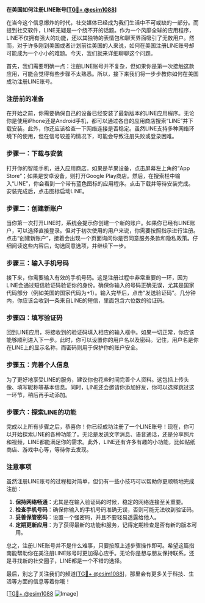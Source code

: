 **在美国如何注册LINE账号[[TG💪+ @esim1088](https://t.me/s/esim1088)]**

在当今这个信息爆炸的时代，社交媒体已经成为我们生活中不可或缺的一部分。而提到社交软件，LINE无疑是一个绕不开的话题。作为一个风靡全球的应用程序，LINE不仅拥有强大的功能，还以其独特的表情包和聊天界面吸引了无数用户。然而，对于许多刚到美国或者计划前往美国的人来说，如何在美国注册LINE账号却可能成为一个小小的难题。今天，我们就来详细聊聊这个问题。

首先，我们需要明确一点：注册LINE账号并不复杂，但如果你是第一次接触这款应用，可能会觉得有些步骤不太熟悉。所以，接下来我们将一步步教你如何在美国成功注册LINE账号。

### 注册前的准备

在开始之前，你需要确保自己的设备已经安装了最新版本的LINE应用程序。无论你是使用iPhone还是Android手机，都可以通过各自的应用商店搜索“LINE”并下载安装。此外，你还应该检查一下网络连接是否稳定。虽然LINE支持多种网络环境下的使用，但在信号较差的情况下，可能会导致注册失败或登录困难。

### 步骤一：下载与安装

打开你的智能手机，进入应用商店。如果是苹果设备，点击屏幕左上角的“App Store”；如果是安卓设备，则打开Google Play商店。然后，在搜索栏中输入“LINE”，你会看到一个带有蓝色图标的应用程序。点击下载并等待安装完成。安装完成后，点击图标启动LINE。

### 步骤二：创建新账户

当你第一次打开LINE时，系统会提示你创建一个新的账户。如果你已经有LINE账户，可以选择直接登录。但对于初次使用的用户来说，你需要按照指示进行注册。点击“创建新账户”，接着会出现一个页面询问你是否同意服务条款和隐私政策。仔细阅读这些内容后，勾选同意选项，并继续下一步。

### 步骤三：输入手机号码

接下来，你需要输入有效的手机号码。这是注册过程中非常重要的一环，因为LINE会通过短信验证码验证你的身份。确保你输入的号码正确无误，尤其是国家代码部分（例如美国的国家代码为+1）。输入完毕后，点击“发送验证码”。几分钟内，你应该会收到一条来自LINE的短信，里面包含六位数的验证码。

### 步骤四：填写验证码

回到LINE应用，将接收到的验证码填入相应的输入框中。如果一切正常，你应该能够顺利进入下一步。此时，你可以设置你的用户名以及密码。记住，用户名是你在LINE上的显示名称，而密码则用于保护你的账户安全。

### 步骤五：完善个人信息

为了更好地享受LINE的服务，建议你也花些时间完善个人资料。这包括上传头像、填写昵称等基本信息。同时，LINE还会邀请你添加好友，你可以选择跳过这一环节，稍后再手动添加。

### 步骤六：探索LINE的功能

完成以上所有步骤之后，恭喜你！你已经成功注册了一个LINE账号！现在，你可以开始探索LINE的各种功能了。无论是发送文字消息、语音通话，还是分享照片和视频，LINE都能满足你的需求。此外，LINE还有许多有趣的小功能，比如贴纸商店、游戏中心等，等待你去发现。

### 注意事项

虽然注册LINE账号的过程相对简单，但仍有一些小技巧可以帮助你更顺畅地完成注册：

1. **保持网络畅通**：尤其是在输入验证码的时候，稳定的网络连接至关重要。
2. **检查手机号码**：确保你输入的手机号码准确无误，否则可能无法收到验证码。
3. **妥善保管密码**：设置一个强密码，并且不要轻易透露给他人。
4. **定期更新应用**：为了获得最新的功能和服务，记得定期检查是否有新的版本可用。

总之，注册LINE账号并不是什么难事，只要按照上述步骤操作即可。希望这篇指南能帮助你在美注册LINE账号时更加得心应手。无论你是想与朋友保持联系，还是寻找新的社交圈子，LINE都是一个不错的选择。

最后，别忘了关注我们的频道[[TG💪+ @esim1088](https://t.me/s/esim1088)]，那里会有更多关于科技、生活等方面的信息等着你哦！

[[TG💪+ @esim1088](https://t.me/s/esim1088) ![Image](https://i.postimg.cc/4NQfJmqS/Snipaste-2025-05-13-00-14-12.png)]